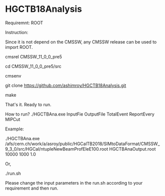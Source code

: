 # HGCTB18Analysis

Requiremnt: ROOT

Instruction:

Since it is not depend on the CMSSW, any CMSSW release can be used to import ROOT.

cmsrel CMSSW_11_0_0_pre5

cd CMSSW_11_0_0_pre5/src

cmsenv

git clone https://github.com/ashimroy/HGCTB18Analysis.git

make


That's it. Ready to run.

How to run?
./HGCTBAna.exe InputFie OutputFile TotalEvent ReportEvery MIPCut

Example:

./HGCTBAna.exe /afs/cern.ch/work/a/asroy/public/HGCalTB2018/SIMtoDataFormat/CMSSW_9_3_0/src/HGCal/ntupleNewBeamProfEleE100.root HGCTBAnaOutput.root 10000 1000 1.0

Or,

./run.sh  


Please change the input parameters in the run.sh according to your requirement and then run.  

